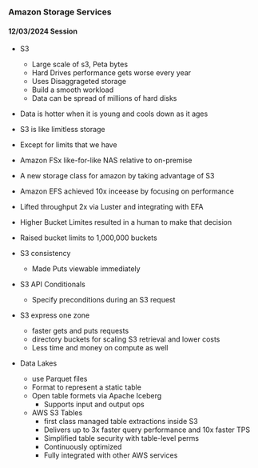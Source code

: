 ### Amazon Storage Services

#### 12/03/2024 Session

* S3
    * Large scale of s3, Peta bytes
    * Hard Drives performance gets worse every year
    * Uses Disaggrageted storage
    * Build a smooth workload 
    * Data can be spread of millions of hard disks

* Data is hotter when it is young and cools down as it ages

* S3 is like limitless storage
* Except for limits that we have
* Amazon FSx like-for-like NAS relative to on-premise
* A new storage class for amazon by taking advantage of S3

* Amazon EFS achieved 10x inceease by focusing on performance
* Lifted throughput 2x via Luster and integrating with EFA

* Higher Bucket Limites resulted in a human to make that decision
* Raised bucket limits to 1,000,000 buckets

* S3 consistency
    * Made Puts viewable immediately
* S3 API Conditionals
    * Specify preconditions during an S3 request

* S3 express one zone
    * faster gets and puts requests
    * directory buckets for scaling S3 retrieval and lower costs
    * Less time and money on compute as well

* Data Lakes
    * use Parquet files
    * Format to represent a static table
    * Open table formets via Apache Iceberg
        * Supports input and output ops
  * AWS S3 Tables
    * first class managed table extractions inside S3
    * Delivers up to 3x faster query performance and 10x faster TPS 
    * Simplified table security with table-level perms
    * Continuously optimized
    * Fully integrated with other AWS services



